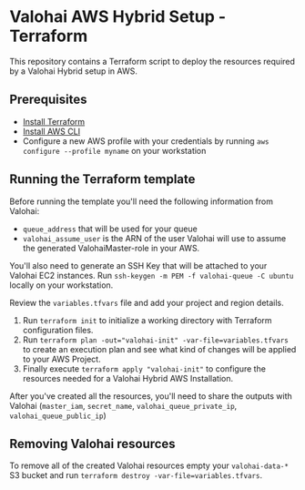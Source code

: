 # Valohai AWS Hybrid Setup - Terraform

This repository contains a Terraform script to deploy the resources required by a Valohai Hybrid setup in AWS.

## Prerequisites

* [Install Terraform](https://learn.hashicorp.com/tutorials/terraform/install-cli)
* [Install AWS CLI](https://docs.aws.amazon.com/cli/latest/userguide/cli-chap-install.html)
* Configure a new AWS profile with your credentials by running `aws configure --profile myname` on your workstation

## Running the Terraform template

Before running the template you'll need the following information from Valohai:
* `queue_address` that will be used for your queue
* `valohai_assume_user` is the ARN of the user Valohai will use to assume the generated ValohaiMaster-role in your AWS.

You'll also need to generate an SSH Key that will be attached to your Valohai EC2 instances. Run `ssh-keygen -m PEM -f valohai-queue -C ubuntu` locally on your workstation.

Review the `variables.tfvars` file and add your project and region details.

1. Run `terraform init` to initialize a working directory with Terraform configuration files.
2. Run `terraform plan -out="valohai-init" -var-file=variables.tfvars` to create an execution plan and see what kind of changes will be applied to your AWS Project.
3. Finally execute `terraform apply "valohai-init"` to configure the resources needed for a Valohai Hybrid AWS Installation.

After you've created all the resources, you'll need to share the outputs with Valohai (`master_iam`, `secret_name`, `valohai_queue_private_ip`, `valohai_queue_public_ip`)

## Removing Valohai resources

To remove all of the created Valohai resources empty your `valohai-data-*` S3 bucket and run `terraform destroy -var-file=variables.tfvars`.
